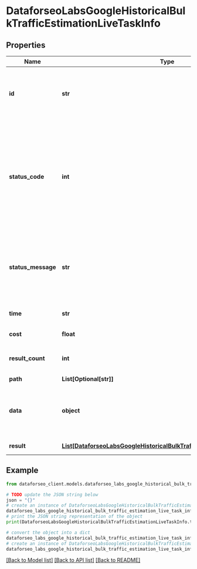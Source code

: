 # DataforseoLabsGoogleHistoricalBulkTrafficEstimationLiveTaskInfo


## Properties

Name | Type | Description | Notes
------------ | ------------- | ------------- | -------------
**id** | **str** | task identifier unique task identifier in our system in the UUID format | [optional] 
**status_code** | **int** | status code of the task generated by DataForSEO, can be within the following range: 10000-60000 you can find the full list of the response codes here | [optional] 
**status_message** | **str** | informational message of the task you can find the full list of general informational messages here | [optional] 
**time** | **str** | execution time, seconds | [optional] 
**cost** | **float** | total tasks cost, USD | [optional] 
**result_count** | **int** | number of elements in the result array | [optional] 
**path** | **List[Optional[str]]** | URL path | [optional] 
**data** | **object** | contains the same parameters that you specified in the POST request | [optional] 
**result** | [**List[DataforseoLabsGoogleHistoricalBulkTrafficEstimationLiveResultInfo]**](DataforseoLabsGoogleHistoricalBulkTrafficEstimationLiveResultInfo.md) | array of results | [optional] 

## Example

```python
from dataforseo_client.models.dataforseo_labs_google_historical_bulk_traffic_estimation_live_task_info import DataforseoLabsGoogleHistoricalBulkTrafficEstimationLiveTaskInfo

# TODO update the JSON string below
json = "{}"
# create an instance of DataforseoLabsGoogleHistoricalBulkTrafficEstimationLiveTaskInfo from a JSON string
dataforseo_labs_google_historical_bulk_traffic_estimation_live_task_info_instance = DataforseoLabsGoogleHistoricalBulkTrafficEstimationLiveTaskInfo.from_json(json)
# print the JSON string representation of the object
print(DataforseoLabsGoogleHistoricalBulkTrafficEstimationLiveTaskInfo.to_json())

# convert the object into a dict
dataforseo_labs_google_historical_bulk_traffic_estimation_live_task_info_dict = dataforseo_labs_google_historical_bulk_traffic_estimation_live_task_info_instance.to_dict()
# create an instance of DataforseoLabsGoogleHistoricalBulkTrafficEstimationLiveTaskInfo from a dict
dataforseo_labs_google_historical_bulk_traffic_estimation_live_task_info_from_dict = DataforseoLabsGoogleHistoricalBulkTrafficEstimationLiveTaskInfo.from_dict(dataforseo_labs_google_historical_bulk_traffic_estimation_live_task_info_dict)
```
[[Back to Model list]](../README.md#documentation-for-models) [[Back to API list]](../README.md#documentation-for-api-endpoints) [[Back to README]](../README.md)


